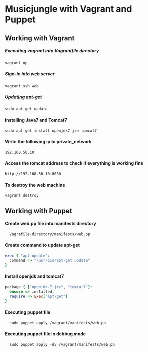 # Musicjungle with Vagrant and Puppet

Working with Vagrant
---------------------


##### Executing vagrant into Vagrantfile directory
```
vagrant up
```

##### Sign-in into web server
```
vagrant ssh web
```

##### Updating apt-get
```
sudo apt-get update
```

#### Installing Java7 and Tomcat7
```
sudo apt-get install openjdk7-jre tomcat7
```

#### Write the following ip to private_network
```
192.168.50.10
```

#### Access the tomcat address to check if everything is working fine
```
http://192.168.50.10:8080
```

#### To destroy the web machine
```
vagrant destroy
```

Working with Puppet
---------------------

#### Create web.pp file into manifests directory
```
  Vagrafile-directory/manifests/web.pp
```

#### Create command to update apt-get
```ruby
exec { "apt-update":
  command => "/usr/bin/apt-get update"
}
```

#### Install openjdk and tomcat7
```ruby
package { ["openjdk-7-jre", "tomcat7"]:
  ensure => installed,
  require => Exec["apt-get"]
}
```

#### Executing puppet file
```
  sudo puppet apply /vagrant/manifests/web.pp
```

#### Executing puppet file in debbug mode
```
  sudo puppet apply -dv /vagrant/manifests/web.pp
```
